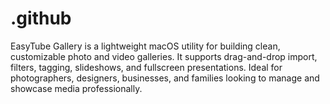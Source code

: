 # .github
EasyTube Gallery is a lightweight macOS utility for building clean, customizable photo and video galleries. It supports drag-and-drop import, filters, tagging, slideshows, and fullscreen presentations. Ideal for photographers, designers, businesses, and families looking to manage and showcase media professionally.  
